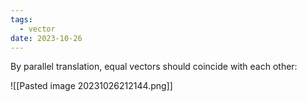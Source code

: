```yaml
---
tags:
  - vector
date: 2023-10-26
---
```

By parallel translation, equal vectors should coincide with each other:

![[Pasted image 20231026212144.png]]
